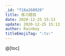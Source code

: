 ```yaml
---
_id: "f18a268920"
title: 练习题目
date: 2020-12-25 15:13
update: 2020-12-25 15:13
author: Rainboy
titleEmojiTag: ":tv:"
---
```


@[toc]

<wc-pcs-list-by-tags base="<%- USER.pcs%>" tags="roj-1251,luogu-P1443,
roj-1253" match="ids" preifx=""></wc-pcs-list-by-tags>


